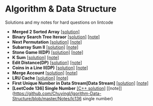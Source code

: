 # Algorithm & Data Structure
Solutions and my notes for hard questions on lintcode</br>
* **Merged 2 Sorted Array**
[[solution]](https://github.com/Chuyingl/Algorithm-Data-Structure/blob/master/Description/Merged2SortedArray) </br>
* **Binary Search Tree Iteraor**
[[solution]](https://github.com/Chuyingl/Algorithm-Data-Structure/blob/master/Solutions/Java/2) [[note]](https://github.com/Chuyingl/Algorithm-Data-Structure/blob/master/Notes/2)</br>
* **Next Permutation**
[[solution]](https://github.com/Chuyingl/Algorithm-Data-Structure/blob/master/Solutions/Java/3) [[note]](https://github.com/Chuyingl/Algorithm-Data-Structure/blob/master/Notes/3)</br>
* **Subarray Sum II**
[[solution]](https://github.com/Chuyingl/Algorithm-Data-Structure/blob/master/Solutions/Java/4) [[note]](https://github.com/Chuyingl/Algorithm-Data-Structure/blob/master/Notes/4)</br>
* **Stone Game II(DP)**
[[solution]](https://github.com/Chuyingl/Algorithm-Data-Structure/blob/master/Solutions/Javs/5) [[note]](https://github.com/Chuyingl/Algorithm-Data-Structure/blob/master/Notes/5)</br>
* **K Sum**
[[solution]](https://github.com/Chuyingl/Algorithm-Data-Structure/blob/master/Solutions/Java/6) [[note]](https://github.com/Chuyingl/Algorithm-Data-Structure/blob/master/Notes/6)</br>
* **Edit Distance(DP)**
[[solution]](https://github.com/Chuyingl/Algorithm-Data-Structure/blob/master/Solutions/Java/7) [[note]](https://github.com/Chuyingl/Algorithm-Data-Structure/blob/master/Notes/7)</br>
* **Coins in a Line II(DP)**
[[solution]](https://github.com/Chuyingl/Algorithm-Data-Structure/blob/master/Solutions/Java/8) [[note]](https://github.com/Chuyingl/Algorithm-Data-Structure/blob/master/Notes/8)</br>
* **Merge Account**
[[solution]](https://github.com/Chuyingl/Algorithm-Data-Structure/blob/master/Solutions/Java/9) [[note]](https://github.com/Chuyingl/Algorithm-Data-Structure/blob/master/Notes/9)</br>
* **LRU Cache**
[[solution]](https://github.com/Chuyingl/Algorithm-Data-Structure/blob/master/Solutions/Java/10) [[note]](https://github.com/Chuyingl/Algorithm-Data-Structure/blob/master/Notes/10)</br>
* **First Unique Number in Data Stream[Data Stream]**
[[solution]](https://github.com/Chuyingl/Algorithm-Data-Structure/blob/master/Solutions/Java/11) [[note]](https://github.com/Chuyingl/Algorithm-Data-Structure/blob/master/Notes/11)</br>
* **[LeetCode 136] Single Number**
[[C++ solution]](https://github.com/Chuyingl/Algorithm-Data-Structure/blob/master/Solutions/cpp/Single_Number) [[note]](https://github.com/Chuyingl/lgorithm-Data-Structure/blob/master/Notes/lc136 single number)</br>

